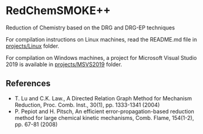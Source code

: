 # RedChemSMOKE++
Reduction of Chemistry based on the DRG and DRG-EP techniques

For compilation instructions on Linux machines, read the README.md file in [projects/Linux](projects/Linux) folder.

For compilation on Windows machines, a project for Microsoft Visual Studio 2019 is available in [projects/MSVS2019](projects/MSVS2019) folder.


## References
- T. Lu and C.K. Law., A Directed Relation Graph Method for Mechanism Reduction, Proc. Comb. Inst., 30(1), pp. 1333-1341 (2004)
- P. Pepiot and H. Pitsch, An efficient error-propagation-based reduction method for large chemical kinetic mechanisms, Comb. Flame, 154(1-2), pp. 67-81 (2008)
